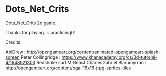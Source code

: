 Dots_Net_Crits
======

Dots_Net_Crits 2d game.

Thanks for playing. ~ practicing01

Credits:

AbiDrew : http://opengameart.org/content/animated-opengameart-splash-screen
Peter Collingridge : https://www.khanacademy.org/cs/3d-tutorial-4/1648921303
Redshrike
surt
MrBeast
CharlesGabriel
Blarumyrran
: http://opengameart.org/content/oga-16x16-jrpg-sprites-tiles
